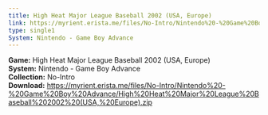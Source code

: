 ```yaml
---
title: High Heat Major League Baseball 2002 (USA, Europe)
link: https://myrient.erista.me/files/No-Intro/Nintendo%20-%20Game%20Boy%20Advance/High%20Heat%20Major%20League%20Baseball%202002%20(USA,%20Europe).zip
type: single1
System: Nintendo - Game Boy Advance
---
```

<b>Game:</b> High Heat Major League Baseball 2002 (USA, Europe)<br>
<b>System:</b> Nintendo - Game Boy Advance<br>
<b>Collection:</b> No-Intro<br>
<b>Download:</b> https://myrient.erista.me/files/No-Intro/Nintendo%20-%20Game%20Boy%20Advance/High%20Heat%20Major%20League%20Baseball%202002%20(USA,%20Europe).zip